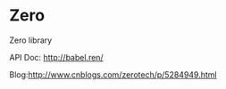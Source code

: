# Zero
Zero library  

API Doc: http://babel.ren/  

Blog:http://www.cnblogs.com/zerotech/p/5284949.html


